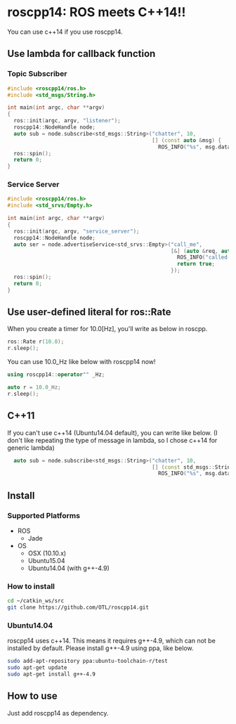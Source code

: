 # roscpp14: ROS meets C++14!!

You can use c++14 if you use roscpp14.

## Use lambda for callback function

### Topic Subscriber

```c++
#include <roscpp14/ros.h>
#include <std_msgs/String.h>

int main(int argc, char **argv)
{
  ros::init(argc, argv, "listener");
  roscpp14::NodeHandle node;
  auto sub = node.subscribe<std_msgs::String>("chatter", 10,
                                              [] (const auto &msg) {
                                                ROS_INFO("%s", msg.data.c_str()); });
  ros::spin();
  return 0;
}
```

### Service Server

```c++
#include <roscpp14/ros.h>
#include <std_srvs/Empty.h>

int main(int argc, char **argv) 
{
  ros::init(argc, argv, "service_server");
  roscpp14::NodeHandle node;
  auto ser = node.advertiseService<std_srvs::Empty>("call_me",
                                                    [&] (auto &req, auto &res) {
                                                      ROS_INFO("called!");
                                                      return true;
                                                    });
  ros::spin();
  return 0;
}
```

## Use user-defined literal for ros::Rate

When you create a timer for 10.0[Hz], you'll write as below in roscpp.

```c++
ros::Rate r(10.0);
r.sleep();
```

You can use 10.0_Hz like below with roscpp14 now!

```c++
using roscpp14::operator"" _Hz;

auto r = 10.0_Hz;
r.sleep();
```

## C++11

If you can't use c++14 (Ubuntu14.04 default), you can write like below. (I don't like repeating the type of message in lambda, so I chose c++14 for generic lambda)

```c++
  auto sub = node.subscribe<std_msgs::String>("chatter", 10,
                                              [] (const std_msgs::String &msg) {
                                                ROS_INFO("%s", msg.data.c_str()); });
```

## Install

### Supported Platforms

* ROS
  * Jade
* OS
  * OSX (10.10.x)
  * Ubuntu15.04
  * Ubuntu14.04 (with g++-4.9)

### How to install

```bash
cd ~/catkin_ws/src
git clone https://github.com/OTL/roscpp14.git
```

### Ubuntu14.04
roscpp14 uses c++14. This means it requires g++-4.9, which can not be installed by default.
Please install g++-4.9 using ppa, like below.

```bash
sudo add-apt-repository ppa:ubuntu-toolchain-r/test
sudo apt-get update
sudo apt-get install g++-4.9
```

## How to use

Just add roscpp14 as dependency.

